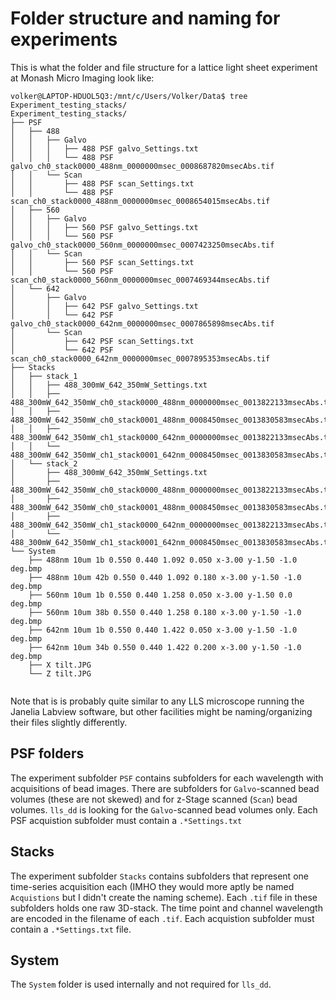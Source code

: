 # Folder structure and naming for experiments

This is what the folder and file structure for a lattice light sheet experiment at Monash Micro Imaging look like:

```
volker@LAPTOP-HDUOL5Q3:/mnt/c/Users/Volker/Data$ tree Experiment_testing_stacks/           
Experiment_testing_stacks/                                                                 
├── PSF                                                                                    
│   ├── 488                                                                                
│   │   ├── Galvo                                                                          
│   │   │   ├── 488 PSF galvo_Settings.txt                                                 
│   │   │   └── 488 PSF galvo_ch0_stack0000_488nm_0000000msec_0008687820msecAbs.tif        
│   │   └── Scan                                                                           
│   │       ├── 488 PSF scan_Settings.txt                                                  
│   │       └── 488 PSF scan_ch0_stack0000_488nm_0000000msec_0008654015msecAbs.tif         
│   ├── 560                                                                                
│   │   ├── Galvo                                                                          
│   │   │   ├── 560 PSF galvo_Settings.txt                                                 
│   │   │   └── 560 PSF galvo_ch0_stack0000_560nm_0000000msec_0007423250msecAbs.tif        
│   │   └── Scan                                                                           
│   │       ├── 560 PSF scan_Settings.txt                                                  
│   │       └── 560 PSF scan_ch0_stack0000_560nm_0000000msec_0007469344msecAbs.tif         
│   └── 642                                                                                
│       ├── Galvo                                                                          
│       │   ├── 642 PSF galvo_Settings.txt                                                 
│       │   └── 642 PSF galvo_ch0_stack0000_642nm_0000000msec_0007865898msecAbs.tif        
│       └── Scan                                                                           
│           ├── 642 PSF scan_Settings.txt                                                  
│           └── 642 PSF scan_ch0_stack0000_642nm_0000000msec_0007895353msecAbs.tif         
├── Stacks                                                                                 
│   ├── stack_1                                                                            
│   │   ├── 488_300mW_642_350mW_Settings.txt                                               
│   │   ├── 488_300mW_642_350mW_ch0_stack0000_488nm_0000000msec_0013822133msecAbs.tif      
│   │   ├── 488_300mW_642_350mW_ch0_stack0001_488nm_0008450msec_0013830583msecAbs.tif      
│   │   ├── 488_300mW_642_350mW_ch1_stack0000_642nm_0000000msec_0013822133msecAbs.tif      
│   │   └── 488_300mW_642_350mW_ch1_stack0001_642nm_0008450msec_0013830583msecAbs.tif      
│   └── stack_2                                                                            
│       ├── 488_300mW_642_350mW_Settings.txt                                               
│       ├── 488_300mW_642_350mW_ch0_stack0000_488nm_0000000msec_0013822133msecAbs.tif      
│       ├── 488_300mW_642_350mW_ch0_stack0001_488nm_0008450msec_0013830583msecAbs.tif      
│       ├── 488_300mW_642_350mW_ch1_stack0000_642nm_0000000msec_0013822133msecAbs.tif      
│       └── 488_300mW_642_350mW_ch1_stack0001_642nm_0008450msec_0013830583msecAbs.tif      
└── System                                                                                 
    ├── 488nm 10um 1b 0.550 0.440 1.092 0.050 x-3.00 y-1.50 -1.0 deg.bmp                   
    ├── 488nm 10um 42b 0.550 0.440 1.092 0.180 x-3.00 y-1.50 -1.0 deg.bmp                  
    ├── 560nm 10um 1b 0.550 0.440 1.258 0.050 x-3.00 y-1.50 0.0 deg.bmp                    
    ├── 560nm 10um 38b 0.550 0.440 1.258 0.180 x-3.00 y-1.50 -1.0 deg.bmp                  
    ├── 642nm 10um 1b 0.550 0.440 1.422 0.050 x-3.00 y-1.50 -1.0 deg.bmp                   
    ├── 642nm 10um 34b 0.550 0.440 1.422 0.200 x-3.00 y-1.50 -1.0 deg.bmp                  
    ├── X tilt.JPG                                                                                                                                              
    └── Z tilt.JPG                                                            
                                                                                           
```

Note that is is probably quite similar to any LLS microscope running the Janelia Labview software, but other facilities might be naming/organizing their files slightly differently.

## PSF folders

The experiment subfolder `PSF` contains subfolders for each wavelength with acquisitions of bead images. There are subfolders for `Galvo`-scanned bead volumes (these are not skewed) and for z-Stage scanned (`Scan`) bead volumes. `lls_dd` is looking for the `Galvo`-scanned bead volumes only.
Each PSF acquistion subfolder must contain a `.*Settings.txt`

## Stacks

The experiment subfolder `Stacks` contains subfolders that represent one time-series acquisition each (IMHO they would more aptly be named `Acquistions`
but I didn't create the naming scheme). Each `.tif` file in these subfolders holds one raw 3D-stack. The time point and channel wavelength are encoded in the filename of each `.tif`. Each acquistion subfolder must contain a `.*Settings.txt` file.

## System 

The `System` folder is used internally and not required for `lls_dd`.